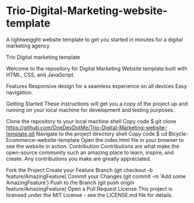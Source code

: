 # Trio-Digital-Marketing-website-template
A lightweigght website template to get you started in minutes for a digital marketing agency

Trio Digital marketing template

Welcome to the repository for Digital Marketing Website template built with HTML, CSS, and JavaScript.

Features Responsive design for a seamless experience on all devices Easy navigation. 

Getting Started 
These instructions will get you a copy of the project up and running on your local machine for development and testing purposes.

Clone the repository to your local machine shell Copy code $ git clone https://github.com/OneDevDotMe/Trio-Digital-Marketing-website-template.git Navigate to the project directory shell Copy code $ cd Bicycle-Ecommerce-website-template Open the index.html file in your browser to see the website in action. Contribution Contributions are what make the open-source community such an amazing place to learn, inspire, and create. Any contributions you make are greatly appreciated.

Fork the Project Create your Feature Branch (git checkout -b feature/AmazingFeature) Commit your Changes (git commit -m 'Add some AmazingFeature') Push to the Branch (git push origin feature/AmazingFeature) Open a Pull Request License This project is licensed under the MIT License - see the LICENSE.md file for details.
